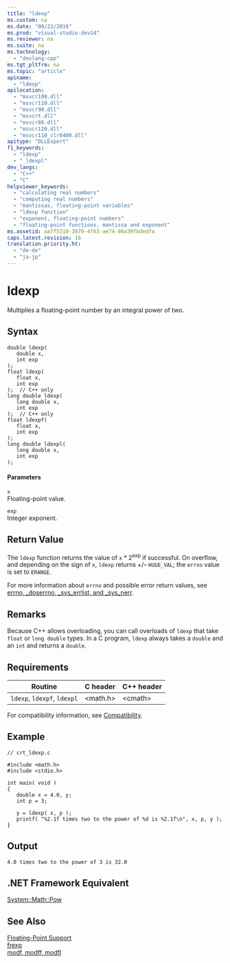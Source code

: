 ```yaml
---
title: "ldexp"
ms.custom: na
ms.date: "09/22/2016"
ms.prod: "visual-studio-dev14"
ms.reviewer: na
ms.suite: na
ms.technology: 
  - "devlang-cpp"
ms.tgt_pltfrm: na
ms.topic: "article"
apiname: 
  - "ldexp"
apilocation: 
  - "msvcr100.dll"
  - "msvcr110.dll"
  - "msvcr90.dll"
  - "msvcrt.dll"
  - "msvcr80.dll"
  - "msvcr120.dll"
  - "msvcr110_clr0400.dll"
apitype: "DLLExport"
f1_keywords: 
  - "ldexp"
  - "_ldexpl"
dev_langs: 
  - "C++"
  - "C"
helpviewer_keywords: 
  - "calculating real numbers"
  - "computing real numbers"
  - "mantissas, floating-point variables"
  - "ldexp function"
  - "exponent, floating-point numbers"
  - "floating-point functions, mantissa and exponent"
ms.assetid: aa7f5310-3879-4f63-ae74-86a39fbdedfa
caps.latest.revision: 16
translation.priority.ht: 
  - "de-de"
  - "ja-jp"
---
```

# ldexp
Multiplies a floating-point number by an integral power of two.  
  
## Syntax  
  
```  
double ldexp(  
   double x,  
   int exp   
);  
float ldexp(  
   float x,  
   int exp  
);  // C++ only  
long double ldexp(  
   long double x,  
   int exp  
);  // C++ only   
float ldexpf(  
   float x,  
   int exp  
);   
long double ldexpl(  
   long double x,  
   int exp  
);   
```  
  
#### Parameters  
 `x`  
 Floating-point value.  
  
 `exp`  
 Integer exponent.  
  
## Return Value  
 The `ldexp` function returns the value of `x` * 2<sup>exp</sup> if successful. On overflow, and depending on the sign of `x`, `ldexp` returns +/– `HUGE_VAL`; the `errno` value is set to `ERANGE`.  
  
 For more information about `errno` and possible error return values, see [errno, _doserrno, _sys_errlist, and _sys_nerr](../vs140/errno--_doserrno--_sys_errlist--and-_sys_nerr.md).  
  
## Remarks  
 Because C++ allows overloading, you can call overloads of `ldexp` that take `float` or `long double` types. In a C program, `ldexp` always takes a `double` and an `int` and returns a `double`.  
  
## Requirements  
  
|Routine|C header|C++ header|  
|-------------|--------------|------------------|  
|`ldexp`, `ldexpf`, `ldexpl`|\<math.h>|\<cmath>|  
  
 For compatibility information, see [Compatibility](../vs140/compatibility.md).  
  
## Example  
  
```  
// crt_ldexp.c  
  
#include <math.h>  
#include <stdio.h>  
  
int main( void )  
{  
   double x = 4.0, y;  
   int p = 3;  
  
   y = ldexp( x, p );  
   printf( "%2.1f times two to the power of %d is %2.1f\n", x, p, y );  
}  
```  
  
## Output  
  
```  
4.0 times two to the power of 3 is 32.0  
```  
  
## .NET Framework Equivalent  
 [System::Math::Pow](https://msdn.microsoft.com/en-us/library/system.math.pow.aspx)  
  
## See Also  
 [Floating-Point Support](../vs140/floating-point-support.md)   
 [frexp](../vs140/frexp.md)   
 [modf, modff, modfl](../vs140/modf--modff--modfl.md)